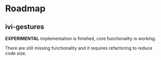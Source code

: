 # Roadmap

## ivi-gestures

**EXPERIMENTAL** implementation is finished, core functionality is working.

There are still missing functionality and it requires refactoring to reduce code size.
